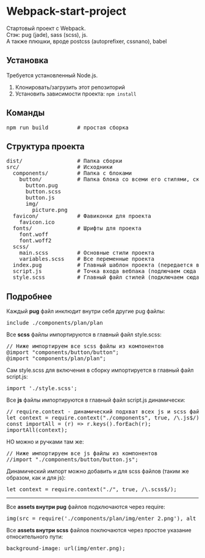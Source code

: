 # Webpack-start-project
Стартовый проект с Webpack.<br>
Стэк: pug (jade), sass (scss), js.<br>
А также плюшки, вроде postcss (autoprefixer, cssnano), babel


<h2>Установка</h2>
Требуется установленный Node.js.<br>
<ol>
  <li>Клонировать/загрузить этот репозиторий</li>
  <li>Установить зависимости проекта: <code>npm install</code></li>
</ol>

<h2>Команды</h2>
<pre>
npm run build         # простая сборка
</pre>

<h2>Структура проекта</h2>
<pre>
dist/                 # Папка сборки
src/                  # Исходники
  components/         # Папка с блоками
    button/           # Папка блока со всеми его стилями, скриптами и картинками
      button.pug      
      button.scss
      button.js
      img/
        picture.png   
  favicon/            # Фавиконки для проекта
    favicon.ico
  fonts/              # Шрифты для проекта
    font.woff
    font.woff2
  scss/
    main.scss         # Основные стили проекта
    variables.scss    # Все переменные проекта
  index.pug           # Главный шаблон проекта (передается в конфиге в HtmlWebpackPlugin)
  script.js           # Точка входа вебпака (подлючаем сюда все скрипты компонентов и главный файл стилей)
  style.scss          # Главный файл стилей (подключаем сюда все переменные, основные стили и стили компонентов), файл не содержит ничего кроме импортов!
</pre>


<h2>Подробнее</h2>

Каждый <b>pug</b> файл инклюдит внутри себя другие pug файлы:
<pre>include ./components/plan/plan</pre>

Все <b>scss</b> файлы импортируются в главный файл style.scss:
<pre>// Ниже импортируем все scss файлы из компонентов
@import "components/button/button";
@import "components/plan/plan";</pre>

Сам style.scss для включения в сборку импортируется в главный файл script.js:
<pre>import './style.scss';</pre>

Все <b>js</b> файлы импортируются в главный файл script.js динамически:
<pre>// require.context - динамический подхват всех js и scss файлов
let context = require.context("./components", true, /\.js$/);
const importAll = (r) => r.keys().forEach(r);
importAll(context);</pre>
НО можно и ручками там же:
<pre>// Ниже импортируем все js файлы из компонентов
//import "./components/button/button.js";</pre>

Динамический импорт можно добавить и для scss файлов (таким же образом, как и для js):
<pre>let context = require.context("./", true, /\.scss$/);</pre>

<hr>

Все <b>assets внутри pug</b> файлов подключаются через require:
<pre>img(src = require('./components/plan/img/enter_2.png'), alt = 'photo')</pre>

Все <b>assets внутри scss</b> файлов поключаются через простое указание относительного пути:
<pre>background-image: url(img/enter.png);</pre>
